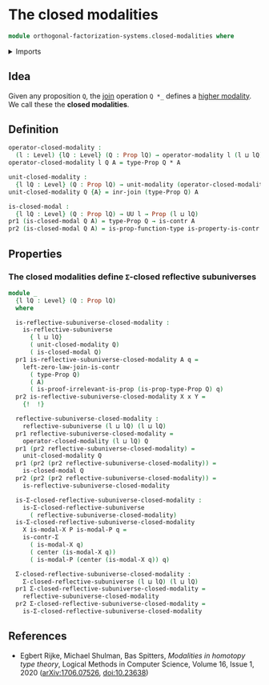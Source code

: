 # The closed modalities

```agda
module orthogonal-factorization-systems.closed-modalities where
```

<details><summary>Imports</summary>

```agda
open import foundation.dependent-pair-types
open import foundation.contractible-types
open import foundation.propositions
open import foundation.universe-levels

open import synthetic-homotopy-theory.joins-of-types
open import orthogonal-factorization-systems.modal-operators
open import orthogonal-factorization-systems.reflective-subuniverses
open import orthogonal-factorization-systems.sigma-closed-reflective-subuniverses
```

</details>

## Idea

Given any proposition `Q`, the
[join](synthetic-homotopy-theory.joins-of-types.md) operation `Q *_` defines a
[higher modality](orthogonal-factorization-systems.higher-modalities.md). We
call these the **closed modalities**.

## Definition

```agda
operator-closed-modality :
  (l : Level) {lQ : Level} (Q : Prop lQ) → operator-modality l (l ⊔ lQ)
operator-closed-modality l Q A = type-Prop Q * A

unit-closed-modality :
  {l lQ : Level} (Q : Prop lQ) → unit-modality (operator-closed-modality l Q)
unit-closed-modality Q {A} = inr-join (type-Prop Q) A

is-closed-modal :
  {l lQ : Level} (Q : Prop lQ) → UU l → Prop (l ⊔ lQ)
pr1 (is-closed-modal Q A) = type-Prop Q → is-contr A
pr2 (is-closed-modal Q A) = is-prop-function-type is-property-is-contr
```

## Properties

### The closed modalities define `Σ`-closed reflective subuniverses

```agda
module _
  {l lQ : Level} (Q : Prop lQ)
  where

  is-reflective-subuniverse-closed-modality :
    is-reflective-subuniverse
      { l ⊔ lQ}
      ( unit-closed-modality Q)
      ( is-closed-modal Q)
  pr1 is-reflective-subuniverse-closed-modality A q =
    left-zero-law-join-is-contr
      ( type-Prop Q)
      ( A)
      ( is-proof-irrelevant-is-prop (is-prop-type-Prop Q) q)
  pr2 is-reflective-subuniverse-closed-modality X x Y =
    {!  !}

  reflective-subuniverse-closed-modality :
    reflective-subuniverse (l ⊔ lQ) (l ⊔ lQ)
  pr1 reflective-subuniverse-closed-modality =
    operator-closed-modality (l ⊔ lQ) Q
  pr1 (pr2 reflective-subuniverse-closed-modality) =
    unit-closed-modality Q
  pr1 (pr2 (pr2 reflective-subuniverse-closed-modality)) =
    is-closed-modal Q
  pr2 (pr2 (pr2 reflective-subuniverse-closed-modality)) =
    is-reflective-subuniverse-closed-modality

  is-Σ-closed-reflective-subuniverse-closed-modality :
    is-Σ-closed-reflective-subuniverse
      ( reflective-subuniverse-closed-modality)
  is-Σ-closed-reflective-subuniverse-closed-modality
    X is-modal-X P is-modal-P q =
    is-contr-Σ
      ( is-modal-X q)
      ( center (is-modal-X q))
      ( is-modal-P (center (is-modal-X q)) q)

  Σ-closed-reflective-subuniverse-closed-modality :
    Σ-closed-reflective-subuniverse (l ⊔ lQ) (l ⊔ lQ)
  pr1 Σ-closed-reflective-subuniverse-closed-modality =
    reflective-subuniverse-closed-modality
  pr2 Σ-closed-reflective-subuniverse-closed-modality =
    is-Σ-closed-reflective-subuniverse-closed-modality
```

## References

- Egbert Rijke, Michael Shulman, Bas Spitters, _Modalities in homotopy type
  theory_, Logical Methods in Computer Science, Volume 16, Issue 1, 2020
  ([arXiv:1706.07526](https://arxiv.org/abs/1706.07526),
  [doi:10.23638](https://doi.org/10.23638/LMCS-16%281%3A2%292020))
